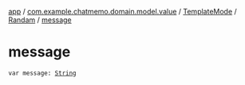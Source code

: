 [app](../../../index.md) / [com.example.chatmemo.domain.model.value](../../index.md) / [TemplateMode](../index.md) / [Randam](index.md) / [message](./message.md)

# message

`var message: `[`String`](https://kotlinlang.org/api/latest/jvm/stdlib/kotlin/-string/index.html)